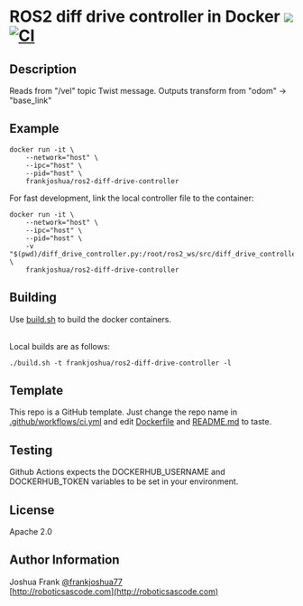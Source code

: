# ROS2 diff drive controller in Docker [![](https://img.shields.io/docker/pulls/frankjoshua/ros2-diff-drive-controller)](https://hub.docker.com/r/frankjoshua/ros2-diff-drive-controller) [![CI](https://github.com/frankjoshua/docker-ros2-diff-drive-controller/workflows/CI/badge.svg)](https://github.com/frankjoshua/docker-ros2-diff-drive-controller/actions)

## Description

Reads from "/vel" topic Twist message.
Outputs transform from "odom" -> "base_link"

## Example

```
docker run -it \
    --network="host" \
    --ipc="host" \
    --pid="host" \
    frankjoshua/ros2-diff-drive-controller
```

For fast development, link the local controller file to the container:
```
docker run -it \
    --network="host" \
    --ipc="host" \
    --pid="host" \
    -v "$(pwd)/diff_drive_controller.py:/root/ros2_ws/src/diff_drive_controller/diff_drive_controller/diff_drive_controller.py" \
    frankjoshua/ros2-diff-drive-controller
```

## Building

Use [build.sh](build.sh) to build the docker containers.

<br>Local builds are as follows:

```
./build.sh -t frankjoshua/ros2-diff-drive-controller -l
```

## Template

This repo is a GitHub template. Just change the repo name in [.github/workflows/ci.yml](.github/workflows/ci.yml) and edit [Dockerfile](Dockerfile) and [README.md](README.md) to taste.

## Testing

Github Actions expects the DOCKERHUB_USERNAME and DOCKERHUB_TOKEN variables to be set in your environment.

## License

Apache 2.0

## Author Information

Joshua Frank [@frankjoshua77](https://www.twitter.com/@frankjoshua77)
<br>
[http://roboticsascode.com](http://roboticsascode.com)
